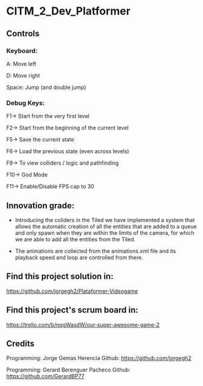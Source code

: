 # CITM_2_Dev_Platformer

## Controls

### Keyboard:

A: Move left

D: Move right

Space: Jump (and double jump)


### Debug Keys:

F1-> Start from the very first level

F2-> Start from the beginning of the current level

F5-> Save the current state

F6-> Load the previous state (even across levels)

F9-> To view colliders / logic and pathfinding

F10-> God Mode

F11-> Enable/Disable FPS cap to 30


## Innovation grade:

- Introducing the coliders in the Tiled we have implemented a system that allows the automatic creation of all the entities that are added to a queue and only spawn when they are within the limits of the camera, for which we are able to add all the entities from the Tiled.

- The animations are collected from the animations.xml file and its playback speed and loop are controlled from there.



## Find this project solution in:
https://github.com/jorgegh2/Plataformer-Videogame

## Find this project's scrum board in:
https://trello.com/b/nqgWasdW/our-super-awesome-game-2

## Credits
Programming: Jorge Gemas Herencia
Github: https://github.com/jorgegh2

Programming: Gerard Berenguer Pacheco
Github: https://github.com/GerardBP77
